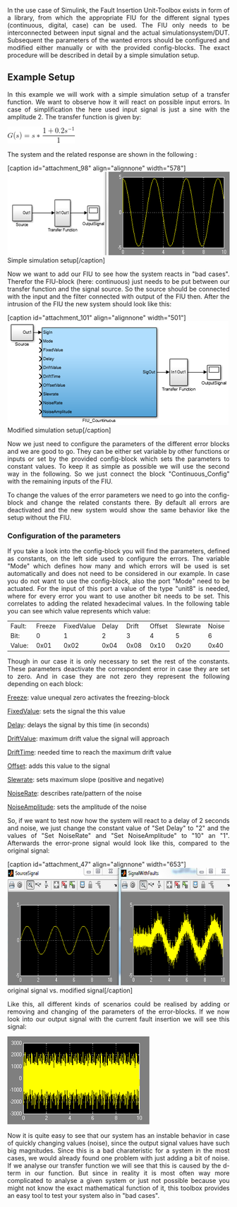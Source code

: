 <p style="text-align: justify;">In the use case of Simulink, the Fault Insertion Unit-Toolbox exists in form of a library, from which the appropriate FIU for the different signal types (continuous, digital, case) can be used. The FIU only needs to be interconnected between input signal and the actual simulationsystem/DUT. Subsequent the parameters of the wanted errors should be configured and modified either manually or with the provided config-blocks. The exact procedure will be described in detail by a simple simulation setup.</p>

<h2 style="text-align: justify;">Example Setup</h2>
<p style="text-align: justify;">In this example we will work with a simple simulation setup of a transfer function. We want to observe how it will react on possible input errors. In case of simplification the here used input signal is just a sine with the amplitude 2. The transfer function is given by:</p>
<img class="alignnone" src="./images/transferfunction.png"/>
<p style="text-align: justify;">The system and the related response are shown in the following :</p>


[caption id="attachment_98" align="alignnone" width="578"]<a href="https://raw.githubusercontent.com/fkaopenconcepts/FaultInsertionUnit/test/Simulink-based/images/SimulationExample.PNG"><img class="wp-image-98 size-full" src="https://raw.githubusercontent.com/fkaopenconcepts/FaultInsertionUnit/test/Simulink-based/images/SimulationExample.PNG" alt="SimulationExample" width="578" height="189" /></a> Simple simulation setup[/caption]
<p style="text-align: justify;">Now we want to add our FIU to see how the system reacts in "bad cases". Therefor the FIU-block (here: continuous) just needs to be put between our transfer function and the signal source. So the source should be connected with the input and the filter connected with output of the FIU then. After the intrusion of the FIU the new system should look like this:</p>


[caption id="attachment_101" align="alignnone" width="501"]<a href="https://raw.githubusercontent.com/fkaopenconcepts/FaultInsertionUnit/test/Simulink-based/images/SimulationExampleAndFIU.PNG"><img class="wp-image-101 size-full" src="https://raw.githubusercontent.com/fkaopenconcepts/FaultInsertionUnit/test/Simulink-based/images/SimulationExampleAndFIU.PNG" alt="SimulationExampleAndFIU" width="501" height="235" /></a> Modified simulation setup[/caption]
<p style="text-align: justify;">Now we just need to configure the parameters of the different error blocks and we are good to go. They can be either set variable by other functions or inputs or set by the provided config-block which sets the parameters to constant values. To keep it as simple as possible we will use the second way in the following. So we just connect the block "Continuous_Config" with the remaining inputs of the FIU.</p>
<p style="text-align: justify;">To change the values of the error parameters we need to go into the config-block and change the related constants there. By default all errors are deactivated and the new system would show the same behavior like the setup without the FIU.</p>

<h3 style="text-align: justify;">Configuration of the parameters</h3>
<p style="text-align: justify;">If you take a look into the config-block you will find the parameters, defined as constants, on the left side used to configure the errors. The variable "Mode" which defines how many and which errors will be used is set automatically and does not need to be considered in our example. In case you do not want to use the config-block, also the port "Mode" need to be actuated. For the input of this port a value of the type "unit8" is needed, where for every error you want to use another bit needs to be set. This correlates to adding the related hexadecimal values. In the following table you can see which value represents which value:</p>

<table>
<tbody>
<tr>
<td width="77">Fault:</td>
<td width="77">Freeze</td>
<td width="77">FixedValue</td>
<td width="77">Delay</td>
<td width="77">Drift</td>
<td width="77">Offset</td>
<td width="77">Slewrate</td>
<td width="77">Noise</td>
</tr>
<tr>
<td width="77">Bit:</td>
<td width="77">0</td>
<td width="77">1</td>
<td width="77">2</td>
<td width="77">3</td>
<td width="77">4</td>
<td width="77">5</td>
<td width="77">6</td>
</tr>
<tr>
<td width="77">Value:</td>
<td width="77">0x01</td>
<td width="77">0x02</td>
<td width="77">0x04</td>
<td width="77">0x08</td>
<td width="77">0x10</td>
<td width="77">0x20</td>
<td width="77">0x40</td>
</tr>
</tbody>
</table>
<p style="text-align: justify;">Though in our case it is only necessary to set the rest of the constants. These parameters deactivate the correspondent error in case they are set to zero. And in case they are not zero they represent the following depending on each block:</p>
<p style="text-align: justify;"><span style="text-decoration: underline;">Freeze</span>: value unequal zero activates the freezing-block</p>
<p style="text-align: justify;"><span style="text-decoration: underline;">FixedValue</span>: sets the signal the this value</p>
<p style="text-align: justify;"><span style="text-decoration: underline;">Delay</span>: delays the signal by this time (in seconds)</p>
<p style="text-align: justify;"><span style="text-decoration: underline;">DriftValue</span>: maximum drift value the signal will approach</p>
<p style="text-align: justify;"><span style="text-decoration: underline;">DriftTime</span>: needed time to reach the maximum drift value</p>
<p style="text-align: justify;"><span style="text-decoration: underline;">Offset</span>: adds this value to the signal</p>
<p style="text-align: justify;"><span style="text-decoration: underline;">Slewrate</span>: sets maximum slope (positive and negative)</p>
<p style="text-align: justify;"><span style="text-decoration: underline;">NoiseRate</span>: describes rate/pattern of the noise</p>
<p style="text-align: justify;"><span style="text-decoration: underline;">NoiseAmplitude</span>: sets the amplitude of the noise</p>
<p style="text-align: justify;">So, if we want to test now how the system will react to a delay of 2 seconds and noise, we just change the constant value of "Set Delay" to "2" and the values of "Set NoiseRate" and "Set NoiseAmplitude" to "10" an "1". Afterwards the error-prone signal would look like this, compared to the original signal:</p>


[caption id="attachment_47" align="alignnone" width="653"]<a href="https://raw.githubusercontent.com/fkaopenconcepts/FaultInsertionUnit/test/Simulink-based/images/SourceSignal_vs_SignalWithFaults.PNG"><img class="wp-image-47 size-full" src="https://raw.githubusercontent.com/fkaopenconcepts/FaultInsertionUnit/test/Simulink-based/images/SourceSignal_vs_SignalWithFaults.PNG" alt="" width="653" height="266" /></a> original signal vs. modified signal[/caption]
<p style="text-align: justify;">Like this, all different kinds of scenarios could be realised by adding or removing and changing of the parameters of the error-blocks. If we now look into our output signal with the current fault insertion we will see this signal:</p>


<a href="https://raw.githubusercontent.com/fkaopenconcepts/FaultInsertionUnit/test/Simulink-based/images/OutputSignal.PNG"><img class="wp-image-44 size-full" src="https://raw.githubusercontent.com/fkaopenconcepts/FaultInsertionUnit/test/Simulink-based/images/OutputSignal.PNG" alt="OutputSignal" width="322" height="199" /></a>
<p style="text-align: justify;">Now it is quite easy to see that our system has an instable behavior in case of quickly changing values (noise), since the output signal values have such big magnitudes. Since this is a bad charateristic for a system in the most cases, we would already found one problem with just adding a bit of noise. If we analyse our transfer function we will see that this is caused by the d-term in our function. But since in reality it is most often way more complicated to analyse a given system or just not possible because you might not know the exact mathematical function of it, this toolbox provides an easy tool to test your system also in "bad cases".</p>
